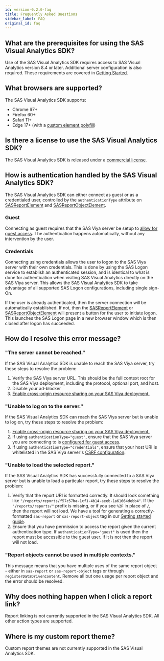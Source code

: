 ```yaml
---
id: version-0.2.0-faq
title: Frequently Asked Questions
sidebar_label: FAQ
original_id: faq
---
```


## What are the prerequisites for using the SAS Visual Analytics SDK?

Use of the SAS Visual Analytics SDK requires access to SAS Visual Analytics version 8.4 or later. Additional server configuration is also required. These requirements are covered in [Getting Started](getting-started.md#sas-viya-setup).

## What browsers are supported?

The SAS Visual Analytics SDK supports:

- Chrome 67+
- Firefox 60+
- Safari 11+
- Edge 17+ (with a [custom element polyfill](getting-started.md#include-a-custom-element-polyfill))

## Is there a license to use the SAS Visual Analytics SDK?

The SAS Visual Analytics SDK is released under a <a target="_blank" href="https://github.com/sassoftware/visual-analytics-sdk/blob/master/LICENSE.txt">commercial license</a>.

## How is authentication handled by the SAS Visual Analytics SDK?

The SAS Visual Analytics SDK can either connect as guest or as a credentialed user, controlled by the `authenticationType` attribute on [SASReportElement](api/SASReportElement.md#authenticationtype-string) and [SASReportObjectElement](api/SASReportObjectElement.md#authenticationtype-string).

### Guest
Connecting as guest requires that the SAS Viya server be setup to [allow for guest access](getting-started.md#allow-guest-access). The authentication happens automatically, without any intervention by the user.

### Credentials
Connecting using credentials allows the user to logon to the SAS Viya server with their own credentials. This is done by using the SAS Logon service to establish an authenticated session, and is identical to what is done for authentication when visiting SAS Visual Analytics directly on the SAS Viya server. This allows the SAS Visual Analytics SDK to take advantage of all supported SAS Logon configurations, including single sign-On.

If the user is already authenticated, then the server connection will be automatically established. If not, then the [SASReportElement](api/SASReportElement.md) or [SASReportObjectElement](api/SASReportObjectElement.md) will present a button for the user to initiate logon. This launches the SAS Logon page in a new browser window which is then closed after logon has succeeded.

## How do I resolve this error message?

### "The server cannot be reached."

If the SAS Visual Analytics SDK is unable to reach the SAS Viya server, try these steps to resolve the problem:

1. Verify the SAS Viya server URL. This should be the full context root for the SAS Viya deployment, including the protocol, optional
   port, and host.
1. Disable your ad-blocker
1. [Enable cross-origin resource sharing on your SAS Viya deployment.](getting-started.md#enable-cross-origin-resource-sharing)

### "Unable to log on to the server."

If the SAS Visual Analytics SDK can reach the SAS Viya server but is unable to log on, try these steps to resolve the
problem:

1. [Enable cross-origin resource sharing on your SAS Viya deployment.](getting-started.md#enable-cross-origin-resource-sharing)
1. If using `authenticationType="guest"`, ensure that the SAS Viya server you are connecting to is [configured for guest access](getting-started.md#allow-guest-access).
1. If using `authenticationType="credentials"`, ensure that your host URI is whitelisted in the SAS Viya server's [CSRF configuration](getting-started.md#cross-site-request-forgery).

### "Unable to load the selected report."

If the SAS Visual Analytics SDK has successfully connected to a SAS Viya server but is unable to load a particular report,
try these steps to resolve the problem:

1. Verify that the report URI is formatted correctly. It should look something like
   `"/reports/reports/f57c57ba-1cf1-4b14-aeeb-1a61664debb4"`. If the `"/reports/reports/"` prefix is missing, or if you
   see `%2F` in place of `/`, then the report will not load. We have a tool for generating a correctly-formatted
   `sas-report` or `sas-report-object` tag in our [Getting started guide](getting-started.md#create-a-custom-html-tag).
1. Ensure that you have permission to access the report given the current authentication type. If `authenticationType="guest"` is used then the report must be accessible to the guest user. If it is not then the report will not load.

### "Report objects cannot be used in multiple contexts."

This message means that you have multiple uses of the same report object - either in `sas-report` or `sas-report-object` tags or through
`registerDataDrivenContent`. Remove all but one usage per report object and the error should be resolved.

## Why does nothing happen when I click a report link?

Report linking is not currently supported in the SAS Visual Analytics SDK.  All other action types are supported.

## Where is my custom report theme?

Custom report themes are not currently supported in the SAS Visual Analytics SDK.
